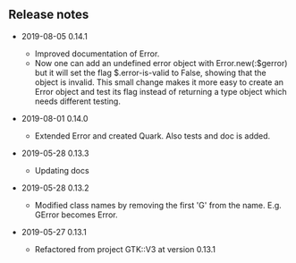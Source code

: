 ## Release notes

* 2019-08-05 0.14.1
  * Improved documentation of Error.
  * Now one can add an undefined error object with Error.new(:$gerror) but it will set the flag $.error-is-valid to False, showing that the object is invalid. This small change makes it more easy to create an Error object and test its flag instead of returning a type object which needs different testing.

* 2019-08-01 0.14.0
  * Extended Error and created Quark. Also tests and doc is added.

* 2019-05-28 0.13.3
  * Updating docs

* 2019-05-28 0.13.2
  * Modified class names by removing the first 'G' from the name. E.g. GError becomes Error.

* 2019-05-27 0.13.1
  * Refactored from project GTK::V3 at version 0.13.1
